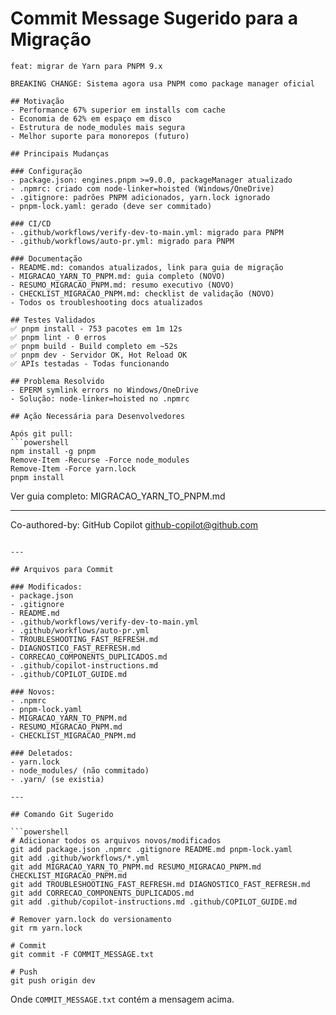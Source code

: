 # Commit Message Sugerido para a Migração

````
feat: migrar de Yarn para PNPM 9.x

BREAKING CHANGE: Sistema agora usa PNPM como package manager oficial

## Motivação
- Performance 67% superior em installs com cache
- Economia de 62% em espaço em disco
- Estrutura de node_modules mais segura
- Melhor suporte para monorepos (futuro)

## Principais Mudanças

### Configuração
- package.json: engines.pnpm >=9.0.0, packageManager atualizado
- .npmrc: criado com node-linker=hoisted (Windows/OneDrive)
- .gitignore: padrões PNPM adicionados, yarn.lock ignorado
- pnpm-lock.yaml: gerado (deve ser commitado)

### CI/CD
- .github/workflows/verify-dev-to-main.yml: migrado para PNPM
- .github/workflows/auto-pr.yml: migrado para PNPM

### Documentação
- README.md: comandos atualizados, link para guia de migração
- MIGRACAO_YARN_TO_PNPM.md: guia completo (NOVO)
- RESUMO_MIGRACAO_PNPM.md: resumo executivo (NOVO)
- CHECKLIST_MIGRACAO_PNPM.md: checklist de validação (NOVO)
- Todos os troubleshooting docs atualizados

## Testes Validados
✅ pnpm install - 753 pacotes em 1m 12s
✅ pnpm lint - 0 erros
✅ pnpm build - Build completo em ~52s
✅ pnpm dev - Servidor OK, Hot Reload OK
✅ APIs testadas - Todas funcionando

## Problema Resolvido
- EPERM symlink errors no Windows/OneDrive
- Solução: node-linker=hoisted no .npmrc

## Ação Necessária para Desenvolvedores

Após git pull:
```powershell
npm install -g pnpm
Remove-Item -Recurse -Force node_modules
Remove-Item -Force yarn.lock
pnpm install
````

Ver guia completo: MIGRACAO_YARN_TO_PNPM.md

---

Co-authored-by: GitHub Copilot <github-copilot@github.com>

````

---

## Arquivos para Commit

### Modificados:
- package.json
- .gitignore
- README.md
- .github/workflows/verify-dev-to-main.yml
- .github/workflows/auto-pr.yml
- TROUBLESHOOTING_FAST_REFRESH.md
- DIAGNOSTICO_FAST_REFRESH.md
- CORRECAO_COMPONENTS_DUPLICADOS.md
- .github/copilot-instructions.md
- .github/COPILOT_GUIDE.md

### Novos:
- .npmrc
- pnpm-lock.yaml
- MIGRACAO_YARN_TO_PNPM.md
- RESUMO_MIGRACAO_PNPM.md
- CHECKLIST_MIGRACAO_PNPM.md

### Deletados:
- yarn.lock
- node_modules/ (não commitado)
- .yarn/ (se existia)

---

## Comando Git Sugerido

```powershell
# Adicionar todos os arquivos novos/modificados
git add package.json .npmrc .gitignore README.md pnpm-lock.yaml
git add .github/workflows/*.yml
git add MIGRACAO_YARN_TO_PNPM.md RESUMO_MIGRACAO_PNPM.md CHECKLIST_MIGRACAO_PNPM.md
git add TROUBLESHOOTING_FAST_REFRESH.md DIAGNOSTICO_FAST_REFRESH.md
git add CORRECAO_COMPONENTS_DUPLICADOS.md
git add .github/copilot-instructions.md .github/COPILOT_GUIDE.md

# Remover yarn.lock do versionamento
git rm yarn.lock

# Commit
git commit -F COMMIT_MESSAGE.txt

# Push
git push origin dev
````

Onde `COMMIT_MESSAGE.txt` contém a mensagem acima.
